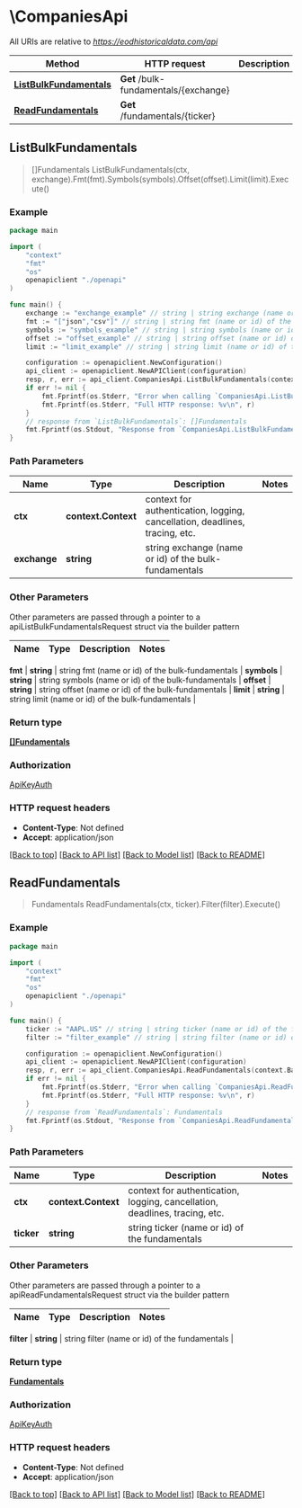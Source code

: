 # \CompaniesApi

All URIs are relative to *https://eodhistoricaldata.com/api*

Method | HTTP request | Description
------------- | ------------- | -------------
[**ListBulkFundamentals**](CompaniesApi.md#ListBulkFundamentals) | **Get** /bulk-fundamentals/{exchange} | 
[**ReadFundamentals**](CompaniesApi.md#ReadFundamentals) | **Get** /fundamentals/{ticker} | 



## ListBulkFundamentals

> []Fundamentals ListBulkFundamentals(ctx, exchange).Fmt(fmt).Symbols(symbols).Offset(offset).Limit(limit).Execute()





### Example

```go
package main

import (
    "context"
    "fmt"
    "os"
    openapiclient "./openapi"
)

func main() {
    exchange := "exchange_example" // string | string exchange (name or id) of the bulk-fundamentals
    fmt := "["json","csv"]" // string | string fmt (name or id) of the bulk-fundamentals
    symbols := "symbols_example" // string | string symbols (name or id) of the bulk-fundamentals
    offset := "offset_example" // string | string offset (name or id) of the bulk-fundamentals
    limit := "limit_example" // string | string limit (name or id) of the bulk-fundamentals

    configuration := openapiclient.NewConfiguration()
    api_client := openapiclient.NewAPIClient(configuration)
    resp, r, err := api_client.CompaniesApi.ListBulkFundamentals(context.Background(), exchange).Fmt(fmt).Symbols(symbols).Offset(offset).Limit(limit).Execute()
    if err != nil {
        fmt.Fprintf(os.Stderr, "Error when calling `CompaniesApi.ListBulkFundamentals``: %v\n", err)
        fmt.Fprintf(os.Stderr, "Full HTTP response: %v\n", r)
    }
    // response from `ListBulkFundamentals`: []Fundamentals
    fmt.Fprintf(os.Stdout, "Response from `CompaniesApi.ListBulkFundamentals`: %v\n", resp)
}
```

### Path Parameters


Name | Type | Description  | Notes
------------- | ------------- | ------------- | -------------
**ctx** | **context.Context** | context for authentication, logging, cancellation, deadlines, tracing, etc.
**exchange** | **string** | string exchange (name or id) of the bulk-fundamentals | 

### Other Parameters

Other parameters are passed through a pointer to a apiListBulkFundamentalsRequest struct via the builder pattern


Name | Type | Description  | Notes
------------- | ------------- | ------------- | -------------

 **fmt** | **string** | string fmt (name or id) of the bulk-fundamentals | 
 **symbols** | **string** | string symbols (name or id) of the bulk-fundamentals | 
 **offset** | **string** | string offset (name or id) of the bulk-fundamentals | 
 **limit** | **string** | string limit (name or id) of the bulk-fundamentals | 

### Return type

[**[]Fundamentals**](Fundamentals.md)

### Authorization

[ApiKeyAuth](../README.md#ApiKeyAuth)

### HTTP request headers

- **Content-Type**: Not defined
- **Accept**: application/json

[[Back to top]](#) [[Back to API list]](../README.md#documentation-for-api-endpoints)
[[Back to Model list]](../README.md#documentation-for-models)
[[Back to README]](../README.md)


## ReadFundamentals

> Fundamentals ReadFundamentals(ctx, ticker).Filter(filter).Execute()





### Example

```go
package main

import (
    "context"
    "fmt"
    "os"
    openapiclient "./openapi"
)

func main() {
    ticker := "AAPL.US" // string | string ticker (name or id) of the fundamentals
    filter := "filter_example" // string | string filter (name or id) of the fundamentals

    configuration := openapiclient.NewConfiguration()
    api_client := openapiclient.NewAPIClient(configuration)
    resp, r, err := api_client.CompaniesApi.ReadFundamentals(context.Background(), ticker).Filter(filter).Execute()
    if err != nil {
        fmt.Fprintf(os.Stderr, "Error when calling `CompaniesApi.ReadFundamentals``: %v\n", err)
        fmt.Fprintf(os.Stderr, "Full HTTP response: %v\n", r)
    }
    // response from `ReadFundamentals`: Fundamentals
    fmt.Fprintf(os.Stdout, "Response from `CompaniesApi.ReadFundamentals`: %v\n", resp)
}
```

### Path Parameters


Name | Type | Description  | Notes
------------- | ------------- | ------------- | -------------
**ctx** | **context.Context** | context for authentication, logging, cancellation, deadlines, tracing, etc.
**ticker** | **string** | string ticker (name or id) of the fundamentals | 

### Other Parameters

Other parameters are passed through a pointer to a apiReadFundamentalsRequest struct via the builder pattern


Name | Type | Description  | Notes
------------- | ------------- | ------------- | -------------

 **filter** | **string** | string filter (name or id) of the fundamentals | 

### Return type

[**Fundamentals**](Fundamentals.md)

### Authorization

[ApiKeyAuth](../README.md#ApiKeyAuth)

### HTTP request headers

- **Content-Type**: Not defined
- **Accept**: application/json

[[Back to top]](#) [[Back to API list]](../README.md#documentation-for-api-endpoints)
[[Back to Model list]](../README.md#documentation-for-models)
[[Back to README]](../README.md)

